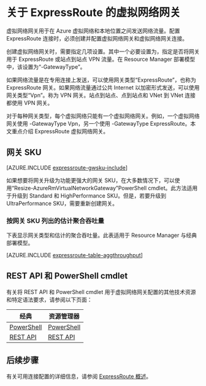 <properties 
   pageTitle="关于 ExpressRoute 虚拟网络网关 | Azure"
   description="了解 ExpressRoute 的虚拟网络网关。"
   services="expressroute"
   documentationCenter="na"
   authors="cherylmc"
   manager="carmonm"
   editor=""
   tags="azure-resource-manager, azure-service-management"/>  

<tags 
   ms.service="expressroute"
   ms.devlang="na"
   ms.topic="article"
   ms.tgt_pltfrm="na"
   ms.workload="infrastructure-services"
   ms.date="12/01/2016"
   wacn.date="10/31/2016"
   ms.author="cherylmc" />  


# 关于 ExpressRoute 的虚拟网络网关


虚拟网络网关用于在 Azure 虚拟网络和本地位置之间发送网络流量。配置 ExpressRoute 连接时，必须创建并配置虚拟网络网关和虚拟网络网关连接。

创建虚拟网络网关时，需要指定几项设置。其中一个必要设置为，指定是否将网关用于 ExpressRoute 或站点到站点 VPN 流量。在 Resource Manager 部署模型中，该设置为“-GatewayType”。

如果网络流量是在专用连接上发送，可以使用网关类型“ExpressRoute”，也称为 ExpressRoute 网关。如果网络流量通过公共 Internet 以加密形式发送，可以使用网关类型“Vpn”。称为 VPN 网关。站点到站点、点到站点和 VNet 到 VNet 连接都使用 VPN 网关。

对于每种网关类型，每个虚拟网络只能有一个虚拟网络网关。例如，一个虚拟网络网关使用 -GatewayType Vpn，另一个使用 -GatewayType ExpressRoute。本文重点介绍 ExpressRoute 虚拟网络网关。

## <a name="gwsku"></a>网关 SKU

[AZURE.INCLUDE [expressroute-gwsku-include](../../includes/expressroute-gwsku-include.md)]

如果想要将网关升级为功能更强大的网关 SKU，在大多数情况下，可以使用“Resize-AzureRmVirtualNetworkGateway”PowerShell cmdlet。此方法适用于升级到 Standard 和 HighPerformance SKU。但是，若要升级到 UltraPerformance SKU，需要重新创建网关。

###  <a name="aggthroughput"></a>按网关 SKU 列出的估计聚合吞吐量


下表显示网关类型和估计的聚合吞吐量。此表适用于 Resource Manager 与经典部署模型。

[AZURE.INCLUDE [expressroute-table-aggthroughput](../../includes/expressroute-table-aggtput-include.md)]


## <a name="resources"></a>REST API 和 PowerShell cmdlet

有关将 REST API 和 PowerShell cmdlet 用于虚拟网络网关配置的其他技术资源和特定语法要求，请参阅以下页面：

|**经典** | **资源管理器**|
|-----|----|
|[PowerShell](https://msdn.microsoft.com/zh-cn/library/mt270335.aspx)|[PowerShell](https://msdn.microsoft.com/zh-cn/library/mt163510.aspx)|
|[REST API](https://msdn.microsoft.com/zh-cn/library/jj154113.aspx)|[REST API](https://msdn.microsoft.com/zh-cn/library/mt163859.aspx)|


## 后续步骤

有关可用连接配置的详细信息，请参阅 [ExpressRoute 概述](/documentation/articles/expressroute-introduction/)。







 

<!---HONumber=Mooncake_1024_2016-->